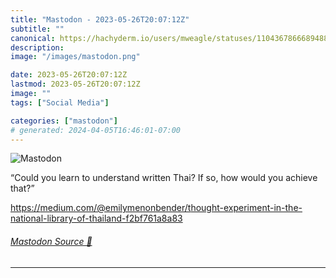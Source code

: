 ```yaml
---
title: "Mastodon - 2023-05-26T20:07:12Z"
subtitle: ""
canonical: https://hachyderm.io/users/mweagle/statuses/110436786668948851
description:
image: "/images/mastodon.png"

date: 2023-05-26T20:07:12Z
lastmod: 2023-05-26T20:07:12Z
image: ""
tags: ["Social Media"]

categories: ["mastodon"]
# generated: 2024-04-05T16:46:01-07:00
---
```

![Mastodon](/images/mastodon.png)

<p>“Could you learn to understand written Thai? If so, how would you achieve that?”</p><p><a href="https://medium.com/@emilymenonbender/thought-experiment-in-the-national-library-of-thailand-f2bf761a8a83" target="_blank" rel="nofollow noopener noreferrer" translate="no"><span class="invisible">https://</span><span class="ellipsis">medium.com/@emilymenonbender/t</span><span class="invisible">hought-experiment-in-the-national-library-of-thailand-f2bf761a8a83</span></a></p>


###### [Mastodon Source 🐘](https://hachyderm.io/@mweagle/110436786668948851)

___
